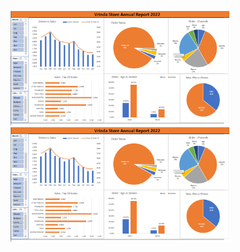 
<p align="center">
  <img src="Clothes Store Data Analysis.png" width="350" title="hover text">
  <img src="Clothes Store Data Analysis.png" width="350" alt="accessibility text">
</p>

